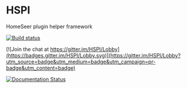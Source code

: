 # HSPI
HomeSeer plugin helper framework 

[![Build status](https://ci.appveyor.com/api/projects/status/ykbdc3pmftec2sq1/branch/master?svg=true)](https://ci.appveyor.com/project/alexdresko/hspi/branch/master) 

[![Join the chat at https://gitter.im/HSPI/Lobby](https://badges.gitter.im/HSPI/Lobby.svg)](https://gitter.im/HSPI/Lobby?utm_source=badge&utm_medium=badge&utm_campaign=pr-badge&utm_content=badge)

[![Documentation Status](https://readthedocs.org/projects/hspi/badge/?version=latest)](http://hspi.readthedocs.io/en/latest/?badge=latest)